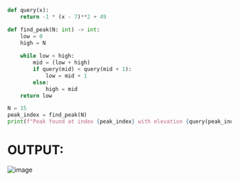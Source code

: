 ```py
def query(x):
    return -1 * (x - 7)**2 + 49 

def find_peak(N: int) -> int:
    low = 0
    high = N
    
    while low < high:
        mid = (low + high)
        if query(mid) < query(mid + 1):
            low = mid + 1
        else:
            high = mid
    return low  

N = 15
peak_index = find_peak(N)
print(f"Peak found at index {peak_index} with elevation {query(peak_index)}")
```

# OUTPUT:
![image](https://github.com/user-attachments/assets/d3873f38-bc6d-4d91-ab10-9eb6fccf1f9f)
